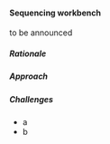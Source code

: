 #### Sequencing workbench

to be announced
    
##### Rationale

##### Approach

##### Challenges

* a
* b
